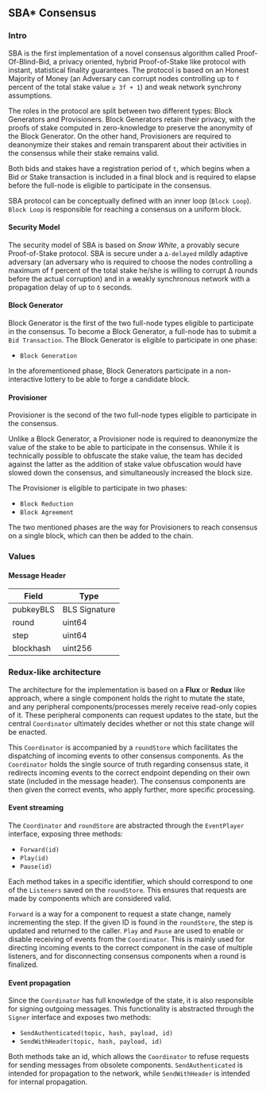 ## SBA\* Consensus

### Intro

SBA is the first implementation of a novel consensus algorithm called Proof-Of-Blind-Bid, a privacy oriented, hybrid Proof-of-Stake like protocol with instant, statistical finality guarantees. The protocol is based on an Honest Majority of Money (an Adversary can corrupt nodes controlling up to `f` percent of the total stake value `≥ 3f + 1`) and weak network synchrony assumptions.

The roles in the protocol are split between two different types: Block Generators and Provisioners. Block Generators retain their privacy, with the proofs of stake computed in zero-knowledge to preserve the anonymity of the Block Generator. On the other hand, Provisioners are required to deanonymize their stakes and remain transparent about their activities in the consensus while their stake remains valid.

Both bids and stakes have a registration period of `t`, which begins when a Bid or Stake transaction is included in a final block and is required to elapse before the full-node is eligible to participate in the consensus.

SBA protocol can be conceptually defined with an inner loop (`Block Loop`). `Block Loop` is responsible for reaching a consensus on a uniform block.

#### Security Model

The security model of SBA is based on _Snow White_, a provably secure Proof-of-Stake protocol. SBA is secure under a `∆-delayed` mildly adaptive adversary (an adversary who is required to choose the nodes controlling a maximum of f percent of the total stake he/she is willing to corrupt ∆ rounds before the actual corruption) and in a weakly synchronous network with a propagation delay of up to `δ` seconds.

#### Block Generator

Block Generator is the first of the two full-node types eligible to participate in the consensus. To become a Block Generator, a full-node has to submit a `Bid Transaction`.
The Block Generator is eligible to participate in one phase:

- `Block Generation`

In the aforementioned phase, Block Generators participate in a non-interactive lottery to be able to forge a candidate block.

#### Provisioner

Provisioner is the second of the two full-node types eligible to participate in the consensus.

Unlike a Block Generator, a Provisioner node is required to deanonymize the value of the stake to be able to participate in the consensus. While it is technically possible to obfuscate the stake value, the team has decided against the latter as the addition of stake value obfuscation would have slowed down the consensus, and simultaneously increased the block size.

The Provisioner is eligible to participate in two phases:

- `Block Reduction`
- `Block Agreement`

The two mentioned phases are the way for Provisioners to reach consensus on a single block, which can then be added to the chain.

### Values

#### Message Header

| Field     | Type          |
| --------- | ------------- |
| pubkeyBLS | BLS Signature |
| round     | uint64        |
| step      | uint64        |
| blockhash | uint256       |

### Redux-like architecture

The architecture for the implementation is based on a **Flux** or **Redux** like approach, where a single component holds the right to mutate the state, and any peripheral components/processes merely receive read-only copies of it. These peripheral components can request updates to the state, but the central `Coordinator` ultimately decides whether or not this state change will be enacted.

This `Coordinator` is accompanied by a `roundStore` which facilitates the dispatching of incoming events to other consensus components. As the `Coordinator` holds the single source of truth regarding consensus state, it redirects incoming events to the correct endpoint depending on their own state (included in the message header). The consensus components are then given the correct events, who apply further, more specific processing.

#### Event streaming

The `Coordinator` and `roundStore` are abstracted through the `EventPlayer` interface, exposing three methods:

- `Forward(id)`
- `Play(id)`
- `Pause(id)`

Each method takes in a specific identifier, which should correspond to one of the `Listeners` saved on the `roundStore`. This ensures that requests are made by components which are considered valid.

`Forward` is a way for a component to request a state change, namely incrementing the step. If the given ID is found in the `roundStore`, the step is updated and returned to the caller. `Play` and `Pause` are used to enable or disable receiving of events from the `Coordinator`. This is mainly used for directing incoming events to the correct component in the case of multiple listeners, and for disconnecting consensus components when a round is finalized.

#### Event propagation

Since the `Coordinator` has full knowledge of the state, it is also responsible for signing outgoing messages. This functionality is abstracted through the `Signer` interface and exposes two methods:

- `SendAuthenticated(topic, hash, payload, id)`
- `SendWithHeader(topic, hash, payload, id)`

Both methods take an id, which allows the `Coordinator` to refuse requests for sending messages from obsolete components. `SendAuthenticated` is intended for propagation to the network, while `SendWithHeader` is intended for internal propagation.

